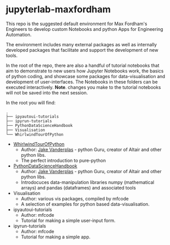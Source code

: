 # jupyterlab-maxfordham

This repo is the suggested default environment for Max Fordham's Engineers 
to develop custom Notebooks and python Apps for Engineering Automation. 

The environment includes many external packages as well as internally developed
packages that facilitate and support the development of new tools. 

In the root of the repo, there are also a handful of tutorial notebooks that aim to 
demonstrate to new users how Jupyter Notebooks work, the basics of python coding, and 
showcase some packages for data-visualisation and development of user-interfaces. The 
Notebooks in these folders can be executed interactively. __Note__. changes you make to
the tutorial notebooks will not be saved into the next session. 


In the root you will find: 

```
.
├── ipyautoui-tutorials
├── ipyrun-tutorials
├── PythonDataScienceHandbook
├── Visualisation
└── WhirlwindTourOfPython

```

- [WhirlwindTourOfPython](https://jakevdp.github.io/WhirlwindTourOfPython/)
	- Author: [Jake Vanderplas](http://vanderplas.com/) - python Guru, creator of Altair and other python libs.
	- The perfect introduction to pure-python 
- [PythonDataScienceHandbook](https://jakevdp.github.io/PythonDataScienceHandbook/)
	- Author: [Jake Vanderplas](http://vanderplas.com/) - python Guru, creator of Altair and other python libs.
	- Introdocuces data-manipulation libraries numpy (mathematical arrays) and pandas 
	(dataframes) and associated tools 
- Visualisation
	- Author: various vis packages, compiled by mfcode
	- A selection of examples for python based data-visualisation. 
- ipyautoui-tutorials
	- Author: mfcode
	- Tutorial for making a simple user-input form.
- ipyrun-tutorials
	- Author: mfcode
	- Tutorial for making a simple app. 
